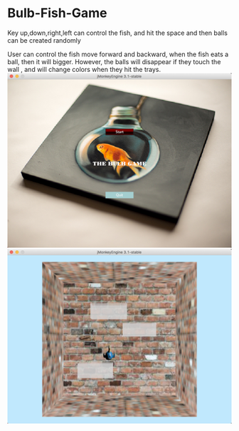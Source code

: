# Bulb-Fish-Game
Key up,down,right,left can control the fish, and hit the space and then balls can be created randomly

User can control the fish move forward and backward, when the fish eats a ball, then it will bigger.
However, the balls will disappear if they touch the wall , and will change colors when they hit the trays.
![gui1](https://raw.githubusercontent.com/AAmberFan/Bulb-Fish-Game/master/gui1.png)
![gui2](https://raw.githubusercontent.com/AAmberFan/Bulb-Fish-Game/master/gui2.png)
